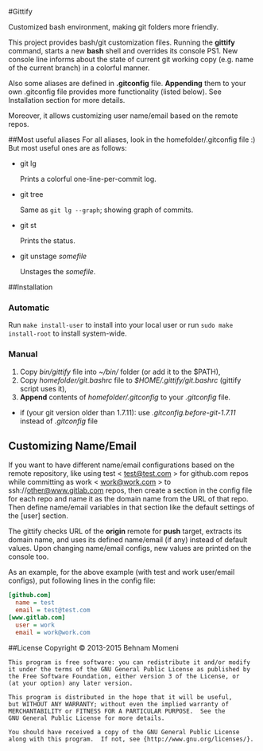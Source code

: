 #Gittify

Customized bash environment, making git folders more friendly.

This project provides bash/git customization files. Running the
**gittify** command, starts a new **bash** shell and overrides
its console PS1.
New console line informs about the state of current git
working copy (e.g. name of the current branch) in a colorful manner.

Also some aliases are defined in **.gitconfig** file. **Appending** them
to your own .gitconfig file provides more functionality (listed below).
See Installation section for more details.

Moreover, it allows customizing user name/email based on the remote repos.

##Most useful aliases
For all aliases, look in the homefolder/.gitconfig file :) But most useful
ones are as follows:

 * git lg

   Prints a colorful one-line-per-commit log.

 * git tree
 
   Same as `git lg --graph`; showing graph of commits.

 * git st

   Prints the status.

 * git unstage _somefile_

   Unstages the _somefile_.

##Installation

### Automatic

Run `make install-user` to install into your local user
or run `sudo make install-root` to install system-wide.

### Manual

1. Copy _bin/gittify_ file into _~/bin/_ folder (or add it to the $PATH),
2. Copy _homefolder/git.bashrc_ file to _$HOME/.gittify/git.bashrc_ (gittify script uses it),
3. **Append** contents of _homefolder/.gitconfig_ to your _.gitconfig_ file.
  * if (your git version older than 1.7.11): use _.gitconfig.before-git-1.7.11_ instead of _.gitconfig_ file

## Customizing Name/Email

If you want to have different name/email configurations based on
the remote repository, like using test < test@test.com > for github.com repos
while committing as work < work@work.com > to ssh://other@www.gitlab.com repos, then
create a section in the config file for each repo and name it as the domain name
from the URL of that repo. Then define name/email variables in that section like
the default settings of the [user] section.

The gittify checks URL of the **origin** remote for **push** target, extracts
its domain name, and uses its defined name/email (if any) instead of default values.
Upon changing name/email configs, new values are printed on the console too.

As an example, for the above example (with test and work user/email configs), put
following lines in the config file:

```ini
[github.com]
  name = test
  email = test@test.com
[www.gitlab.com]
  user = work
  email = work@work.com
```

##License
    Copyright © 2013-2015  Behnam Momeni

    This program is free software: you can redistribute it and/or modify
    it under the terms of the GNU General Public License as published by
    the Free Software Foundation, either version 3 of the License, or
    (at your option) any later version.

    This program is distributed in the hope that it will be useful,
    but WITHOUT ANY WARRANTY; without even the implied warranty of
    MERCHANTABILITY or FITNESS FOR A PARTICULAR PURPOSE.  See the
    GNU General Public License for more details.

    You should have received a copy of the GNU General Public License
    along with this program.  If not, see {http://www.gnu.org/licenses/}.
